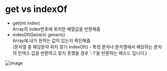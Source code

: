# get vs indexOf
- get(int index)          
Array의 index번호에 위치한 배열값을 반환해줌
- indexOf(Generic generic)            
Array에 내가 원하는 값이 있는지 확인해줌         
(문자열 중 해당문자 위치 찾기 indexOf() - 특정 문자나 문자열에서 해당하는 문자의 인덱스 값을 반환하고 찾지 못했을 경우 '-1'을 반환하는 메소드 입니다.)

![image](https://user-images.githubusercontent.com/122864238/222391643-3ffbf99e-1c28-4304-8bbb-15f6a3a0e1ef.png)


